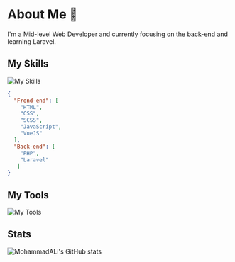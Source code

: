 # About Me 👋
I'm a Mid-level Web Developer and currently focusing on the back-end and learning Laravel.

## My Skills
![My Skills](https://skillicons.dev/icons?i=html,css,javascript,php,python,bootstrap,sass,vue,laravel&theme=light)
```json
{
  "Frond-end": [
    "HTML",
    "CSS",
    "SCSS",
    "JavaScript",
    "VueJS"
  ],
  "Back-end": [
    "PHP",
    "Laravel"
   ]
}
```

## My Tools
![My Tools](https://skillicons.dev/icons?i=vim,git,linux,vscode,github,wordpress&theme=light&perline=3)

## Stats
![MohammadALi's GitHub stats](https://github-readme-stats.vercel.app/api?username=mohammadali-arjomand&show_icons=true&theme=react)
